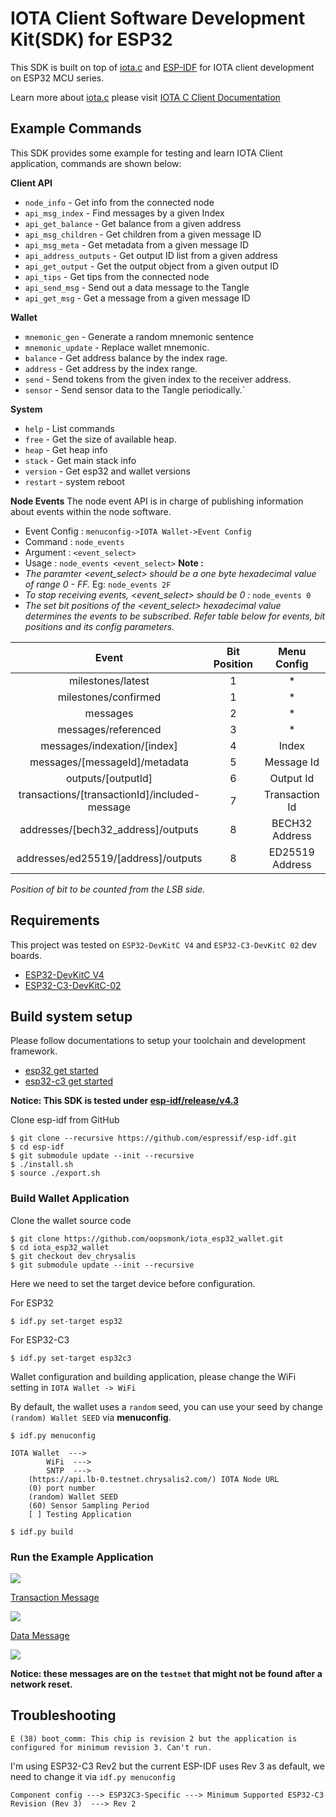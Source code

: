 # IOTA Client Software Development Kit(SDK) for ESP32

This SDK is built on top of [iota.c](https://github.com/iotaledger/iota.c) and [ESP-IDF](https://github.com/espressif/esp-idf) for IOTA client development on ESP32 MCU series.

Learn more about [iota.c](https://github.com/iotaledger/iota.c) please visit [IOTA C Client Documentation](https://iota-c-client.readthedocs.io/en/latest/index.html)

## Example Commands

This SDK provides some example for testing and learn IOTA Client application, commands are shown below:

**Client API**

- `node_info` - Get info from the connected node
- `api_msg_index` - Find messages by a given Index
- `api_get_balance` - Get balance from a given address
- `api_msg_children` - Get children from a given message ID
- `api_msg_meta` - Get metadata from a given message ID
- `api_address_outputs` - Get output ID list from a given address
- `api_get_output` - Get the output object from a given output ID
- `api_tips` - Get tips from the connected node
- `api_send_msg` - Send out a data message to the Tangle
- `api_get_msg` - Get a message from a given message ID

**Wallet**

- `mnemonic_gen` - Generate a random mnemonic sentence
- `mnemonic_update` - Replace wallet mnemonic.
- `balance` - Get address balance by the index rage.
- `address` - Get address by the index range.
- `send` - Send tokens from the given index to the receiver address.
- `sensor` - Send sensor data to the Tangle periodically.`

**System**

- `help` - List commands
- `free` - Get the size of available heap.
- `heap` - Get heap info
- `stack` - Get main stack info
- `version` - Get esp32 and wallet versions
- `restart` - system reboot

**Node Events**
The node event API is in charge of publishing information about events within the node software.
- Event Config : `menuconfig->IOTA Wallet->Event Config`
- Command : `node_events`
- Argument : `<event_select>`
- Usage : `node_events <event_select>`
**Note :**
- *The paramter <event_select> should be a one byte hexadecimal value of range 0 - FF.* Eg: `node_events 2F`
- *To stop receiving events, <event_select> should be 0 :* `node_events 0`
- *The set bit positions of the <event_select> hexadecimal value determines the events to be subscribed. Refer table below for events, bit positions and its config parameters.*

| Event | Bit Position | Menu Config |
|:---:|:---:|:---:|
| milestones/latest | 1 | * |
| milestones/confirmed | 1 | * |
| messages | 2 | * |
| messages/referenced | 3 | * |
| messages/indexation/[index] | 4 | Index |
| messages/[messageId]/metadata | 5 | Message Id |
| outputs/[outputId] | 6 | Output Id |
| transactions/[transactionId]/included-message | 7 | Transaction Id |
| addresses/[bech32_address]/outputs | 8 | BECH32 Address |
| addresses/ed25519/[address]/outputs | 8 | ED25519 Address |
*Position of bit to be counted from the LSB side.*

## Requirements

This project was tested on `ESP32-DevKitC V4` and `ESP32-C3-DevKitC 02` dev boards.

- [ESP32-DevKitC V4](https://docs.espressif.com/projects/esp-idf/en/latest/esp32/hw-reference/modules-and-boards.html#esp32-devkitc-v4)
- [ESP32-C3-DevKitC-02](https://docs.espressif.com/projects/esp-idf/en/latest/esp32c3/hw-reference/esp32c3/user-guide-devkitc-02.html#esp32-c3-devkitc-02)

## Build system setup

Please follow documentations to setup your toolchain and development framework.

- [esp32 get started](https://docs.espressif.com/projects/esp-idf/en/latest/esp32/get-started/index.html)
- [esp32-c3 get started](https://docs.espressif.com/projects/esp-idf/en/latest/esp32c3/get-started/index.html)

**Notice: This SDK is tested under [esp-idf/release/v4.3](https://github.com/espressif/esp-idf/tree/release/v4.3)**

Clone esp-idf from GitHub

```
$ git clone --recursive https://github.com/espressif/esp-idf.git
$ cd esp-idf
$ git submodule update --init --recursive
$ ./install.sh
$ source ./export.sh
```

### Build Wallet Application

Clone the wallet source code

```
$ git clone https://github.com/oopsmonk/iota_esp32_wallet.git
$ cd iota_esp32_wallet
$ git checkout dev_chrysalis
$ git submodule update --init --recursive
```

Here we need to set the target device before configuration.

For ESP32

```
$ idf.py set-target esp32
```

For ESP32-C3

```
$ idf.py set-target esp32c3
```

Wallet configuration and building application, please change the WiFi setting in `IOTA Wallet -> WiFi`

By default, the wallet uses a `random` seed, you can use your seed by change `(random) Wallet SEED` via **menuconfig**.

```
$ idf.py menuconfig

IOTA Wallet  --->
        WiFi  --->
        SNTP  --->
    (https://api.lb-0.testnet.chrysalis2.com/) IOTA Node URL
    (0) port number
    (random) Wallet SEED
    (60) Sensor Sampling Period
    [ ] Testing Application

$ idf.py build
```

### Run the Example Application

![](image/wallet_console.png)

[Transaction Message](https://explorer.iota.org/testnet/message/9e3c7e9c49ef9b776744976e787b4a1c87429d7f2888e4f468ff9986aabb4af1)

![](image/transaction_message.png)

[Data Message](https://explorer.iota.org/testnet/message/992692eb38daa75c5211b3dd6cc10fc29aaa4fe004f2b446e00b2bb851662fc8)

![](image/data_message.png)

**Notice: these messages are on the `testnet` that might not be found after a network reset.**

## Troubleshooting

`E (38) boot_comm: This chip is revision 2 but the application is configured for minimum revision 3. Can't run.`

I'm using ESP32-C3 Rev2 but the current ESP-IDF uses Rev 3 as default, we need to change it via `idf.py menuconfig`

```
Component config ---> ESP32C3-Specific ---> Minimum Supported ESP32-C3 Revision (Rev 3)  ---> Rev 2
```
